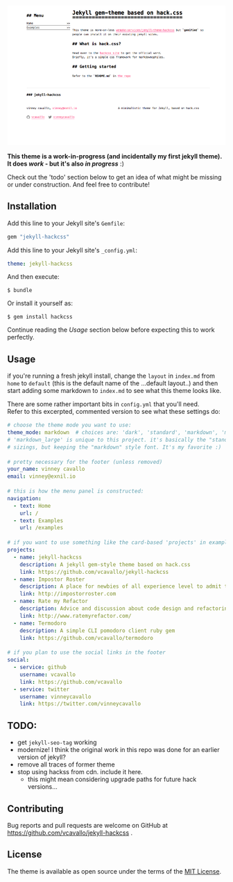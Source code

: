 ![screenshot](screenshot.png)

**This theme is a work-in-progress (and incidentally my first jekyll theme).
It does _work_ - but it's also _in progress_** :)

Check out the 'todo' section below to get an idea of what might be missing or under construction. And feel free to contribute!

## Installation

Add this line to your Jekyll site's `Gemfile`:

```ruby
gem "jekyll-hackcss"
```

Add this line to your Jekyll site's `_config.yml`:

```yaml
theme: jekyll-hackcss
```

And then execute:

    $ bundle

Or install it yourself as:

    $ gem install hackcss

Continue reading the _Usage_ section below before expecting this to work perfectly.

## Usage

if you're running a fresh jekyll install, change the `layout` in `index.md` from `home` to `default` (this is the  default name of the ...default layout..) and then start adding some markdown to `index.md` to see what this theme looks like.

There are some rather important bits in `config.yml` that you'll need.  
Refer to this excerpted, commented version to see what these settings do:

```yml
# choose the theme mode you want to use:
theme_mode: markdown  # choices are: 'dark', 'standard', 'markdown', 'markdown_large'
# 'markdown_large' is unique to this project. it's basically the "standard" style
# sizings, but keeping the "markdown" style font. It's my favorite :)

# pretty necessary for the footer (unless removed)
your_name: vinney cavallo
email: vinney@exnil.io

# this is how the menu panel is constructed:
navigation:
  - text: Home
    url: /
  - text: Examples
    url: /examples

# if you want to use something like the card-based 'projects' in examples.html
projects:
  - name: jekyll-hackcss
    description: A jekyll gem-style theme based on hack.css
    link: https://github.com/vcavallo/jekyll-hackcss
  - name: Impostor Roster
    description: A place for newbies of all experience level to admit their shortcomings
    link: http://impostorroster.com
  - name: Rate my Refactor
    description: Advice and discussion about code design and refactoring, crowd-sourced from a community of experts in your field
    link: http://www.ratemyrefactor.com/
  - name: Termodoro
    description: A simple CLI pomodoro client ruby gem
    link: https://github.com/vcavallo/termodoro

# if you plan to use the social links in the footer
social:
  - service: github
    username: vcavallo
    link: https://github.com/vcavallo
  - service: twitter
    username: vinneycavallo
    link: https://twitter.com/vinneycavallo
```

## TODO:

- get `jekyll-seo-tag` working
- modernize! I think the original work in this repo was done for an earlier version of jekyll?
- remove all traces of former theme
- stop using hackss from cdn. include it here.
  - this might mean considering upgrade paths for future hack versions...

## Contributing

Bug reports and pull requests are welcome on GitHub at https://github.com/vcavallo/jekyll-hackcss .

## License

The theme is available as open source under the terms of the [MIT License](https://opensource.org/licenses/MIT).

